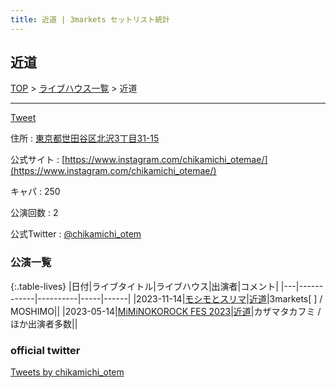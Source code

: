 ```yaml
---
title: 近道 | 3markets セットリスト統計
---
```

## 近道

[TOP](/setlist/) > [ライブハウス一覧](livehouses.html) > 近道

___

<a href="https://twitter.com/share?ref_src=twsrc%5Etfw" data-text="3markets[ ]セットリスト > 近道" class="twitter-share-button" data-via="3markets" data-hashtags="3markets" data-related="3markets" data-show-count="false">Tweet</a>

住所
:    <a href="https://www.google.co.jp/maps/search/%E6%9D%B1%E4%BA%AC%E9%83%BD%E4%B8%96%E7%94%B0%E8%B0%B7%E5%8C%BA%E5%8C%97%E6%B2%A23%E4%B8%81%E7%9B%AE31-15" rel="noopener noreferrer" target="_blank">東京都世田谷区北沢3丁目31-15</a>

公式サイト
:    [https://www.instagram.com/chikamichi_otemae/](https://www.instagram.com/chikamichi_otemae/)

キャパ
:    250

公演回数
: 2


公式Twitter
: <a href="https://twitter.com/chikamichi_otem">@chikamichi_otem</a>


### 公演一覧

{:.table-lives}
|日付|ライブタイトル|ライブハウス|出演者|コメント|
|---|------------|----------|-----|------|
|<span class="nowrap">2023-11-14</span>|[モシモとスリマ](live088.html)|[近道](livehouse059.html)|3markets[ ] / MOSHIMO||
|<span class="nowrap">2023-05-14</span>|[MiMiNOKOROCK FES 2023](live067.html)|[近道](livehouse059.html)|カザマタカフミ / ほか出演者多数||




### official twitter

<a class="twitter-timeline" href="https://twitter.com/chikamichi_otem?ref_src=twsrc%5Etfw">Tweets by chikamichi_otem</a> <script async src="https://platform.twitter.com/widgets.js" charset="utf-8"></script>


<script async src="https://platform.twitter.com/widgets.js" charset="utf-8"></script>